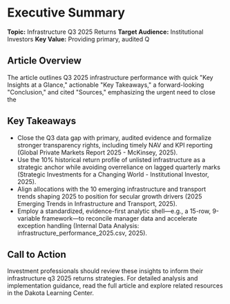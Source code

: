 # Executive Summary

**Topic:** Infrastructure Q3 2025 Returns
**Target Audience:** Institutional Investors
**Key Value:** Providing primary, audited Q

## Article Overview
The article outlines Q3 2025 infrastructure performance with quick "Key Insights at a Glance," actionable "Key Takeaways," a forward-looking "Conclusion," and cited "Sources," emphasizing the urgent need to close the

## Key Takeaways
- Close the Q3 data gap with primary, audited evidence and formalize stronger transparency rights, including timely NAV and KPI reporting (Global Private Markets Report 2025 - McKinsey, 2025).
- Use the 10% historical return profile of unlisted infrastructure as a strategic anchor while avoiding overreliance on lagged quarterly marks (Strategic Investments for a Changing World - Institutional Investor, 2025).
- Align allocations with the 10 emerging infrastructure and transport trends shaping 2025 to position for secular growth drivers (2025 Emerging Trends in Infrastructure and Transport, 2025).
- Employ a standardized, evidence-first analytic shell—e.g., a 15-row, 9-variable framework—to reconcile manager data and accelerate exception handling (Internal Data Analysis: infrastructure_performance_2025.csv, 2025).

## Call to Action
Investment professionals should review these insights to inform their infrastructure q3 2025 returns strategies. For detailed analysis and implementation guidance, read the full article and explore related resources in the Dakota Learning Center.
